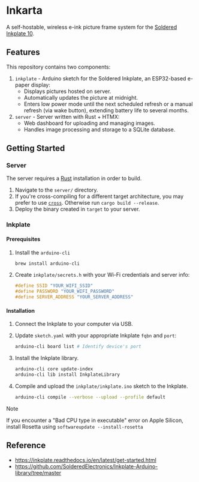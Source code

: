 # Inkarta

A self-hostable, wireless e-ink picture frame system for the [Soldered Inkplate 10](https://soldered.com/product/inkplate-10-9-7-e-paper-board-copy/).

## Features

This repository contains two components:

1. `inkplate` - Arduino sketch for the Soldered Inkplate, an ESP32-based e-paper display:
    - Displays pictures hosted on server.
    - Automatically updates the picture at midnight.
    - Enters low power mode until the next scheduled refresh or a manual refresh (via wake button), extending battery life to several months.
2. `server` - Server written with Rust + HTMX:
    - Web dashboard for uploading and managing images.
    - Handles image processing and storage to a SQLite database.

## Getting Started

### Server

The server requires a [Rust](https://www.rust-lang.org/) installation in order to build.

1. Navigate to the `server/` directory.
2. If you're cross-compiling for a different target architecture, you may prefer to use [`cross`](https://github.com/cross-rs/cross). Otherwise run `cargo build --release`.
3. Deploy the binary created in `target` to your server.

### Inkplate

#### Prerequisites

1. Install the `arduino-cli`

    ```sh
    brew install arduino-cli
    ```

2. Create `inkplate/secrets.h` with your Wi-Fi credentials and server info:

    ```c
    #define SSID "YOUR_WIFI_SSID"
    #define PASSWORD "YOUR_WIFI_PASSWORD"
    #define SERVER_ADDRESS "YOUR_SERVER_ADDRESS"
    ```

#### Installation

1. Connect the Inkplate to your computer via USB.
2. Update `sketch.yaml` with your appropriate Inkplate `fqbn` and `port`:

    ```sh
    arduino-cli board list # Identify device's port
    ```

3. Install the Inkplate library.

    ```sh
    arduino-cli core update-index
    arduino-cli lib install InkplateLibrary
    ```

4. Compile and upload the `inkplate/inkplate.ino` sketch to the Inkplate.

    ```sh
    arduino-cli compile --verbose --upload --profile default
    ```

> [!NOTE]
> If you encounter a "Bad CPU type in executable" error on Apple Silicon, install Rosetta using `softwareupdate --install-rosetta`

## Reference

- https://inkplate.readthedocs.io/en/latest/get-started.html
- https://github.com/SolderedElectronics/Inkplate-Arduino-library/tree/master
